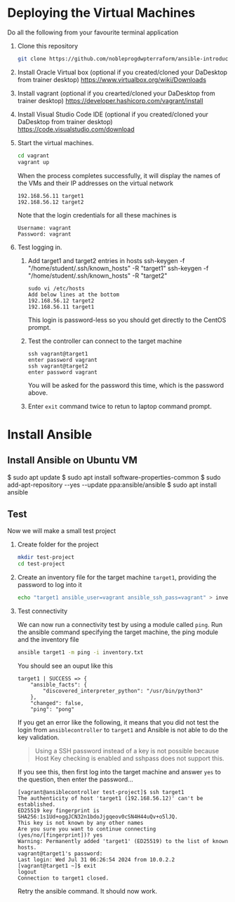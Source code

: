 # Deploying the Virtual Machines

Do all the following from your favourite terminal application

1. Clone this repository

    ```bash
    git clone https://github.com/nobleprogdwpterraform/ansible-introduction.git
    ```

1. Install Oracle Virtual box (optional if you created/cloned your DaDesktop from trainer desktop)
https://www.virtualbox.org/wiki/Downloads

1. Install vagrant (optional if you crearted/cloned your DaDesktop from trainer desktop)
https://developer.hashicorp.com/vagrant/install

1. Install Visual Studio Code IDE (optional if you created/cloned your DaDesktop from trainer desktop)
https://code.visualstudio.com/download

1. Start the virtual machines.

    ```bash
    cd vagrant
    vagrant up
    ```

    When the process completes successfully, it will display the names of the VMs and their IP addresses on the virtual network

    ```text
    192.168.56.11 target1
    192.168.56.12 target2
    ```

    Note that the login credentials for all these machines is

    ```
    Username: vagrant
    Password: vagrant
    ```

4. Test logging in.

    1. Add target1 and target2 entries in hosts
         ssh-keygen -f "/home/student/.ssh/known_hosts" -R "target1"
        ssh-keygen -f "/home/student/.ssh/known_hosts" -R "target2"

        ```
        sudo vi /etc/hosts
        Add below lines at the bottom
        192.168.56.12 target2
        192.168.56.11 target1
        ```

        This login is password-less so you should get directly to the CentOS prompt.

    1. Test the controller can connect to the target machine

        ```
        ssh vagrant@target1
        enter password vagrant
        ssh vagrant@target2
        enter password vagrant
        ```

        You will be asked for the password this time, which is the password above.

    1. Enter `exit` command twice to retun to laptop command prompt.


# Install Ansible


## Install Ansible on Ubuntu VM
$ sudo apt update
$ sudo apt install software-properties-common
$ sudo add-apt-repository --yes --update ppa:ansible/ansible
$ sudo apt install ansible

## Test

Now we will make a small test project

1. Create folder for the project

    ```bash
    mkdir test-project
    cd test-project
    ```

1. Create an inventory file for the target machine `target1`, providing the password to log into it

    ```bash
    echo "target1 ansible_user=vagrant ansible_ssh_pass=vagrant" > inventory.txt
    ```

1. Test connectivity

    We can now run a connectivity test by using a module called `ping`. Run the ansible command specifying the target machine, the ping module and the inventory file

    ```bash
    ansible target1 -m ping -i inventory.txt
    ```

    You should see an ouput like this

    ```
    target1 | SUCCESS => {
        "ansible_facts": {
            "discovered_interpreter_python": "/usr/bin/python3"
        },
        "changed": false,
        "ping": "pong"
    ```

    If you get an error like the following, it means that you did not test the login from `ansiblecontroller` to `target1` and Ansible is not able to do the key validation.

    > Using a SSH password instead of a key is not possible because Host Key checking is enabled and sshpass does not support this.

    If you see this, then first log into the target machine and answer `yes` to the question, then enter the password...

    ```
    [vagrant@ansiblecontroller test-project]$ ssh target1
    The authenticity of host 'target1 (192.168.56.12)' can't be established.
    ED25519 key fingerprint is SHA256:1s1Ud+oggJCN32n1bdoJjgqeov0cSN4H44uQv+o5lJQ.
    This key is not known by any other names
    Are you sure you want to continue connecting (yes/no/[fingerprint])? yes
    Warning: Permanently added 'target1' (ED25519) to the list of known hosts.
    vagrant@target1's password:
    Last login: Wed Jul 31 06:26:54 2024 from 10.0.2.2
    [vagrant@target1 ~]$ exit
    logout
    Connection to target1 closed.
    ```

    Retry the ansible command. It should now work.

